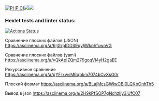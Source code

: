[![PHP CI](https://github.com/EvgRass/php-project-lvl2/actions/workflows/check.yml/badge.svg)](https://github.com/EvgRass/php-project-lvl2/actions/workflows/check.yml)<a href="https://codeclimate.com/github/EvgRass/php-project-lvl2/maintainability"><img src="https://api.codeclimate.com/v1/badges/73193ce43ce59bfd96f4/maintainability" /></a><a href="https://codeclimate.com/github/EvgRass/php-project-lvl2/test_coverage"><img src="https://api.codeclimate.com/v1/badges/73193ce43ce59bfd96f4/test_coverage" /></a>

### Hexlet tests and linter status:
[![Actions Status](https://github.com/EvgRass/php-project-lvl2/workflows/hexlet-check/badge.svg)](https://github.com/EvgRass/php-project-lvl2/actions)

Сравнение плоских файлов (JSON)
https://asciinema.org/a/6jIGrpIDOS9qvljWkohfcwnVG

Сравнение плоских файлов (yaml)
https://asciinema.org/a/vQkApIZQm279gcqVl4yH2gaEE

Рекурсивное сравнение
https://asciinema.org/a/gYFrxwsM6qbkm7074bOvXsG0r

Плоский формат
https://asciinema.org/a/BLajMcsGWlwOBl0LQKbOnhTh5

Вывод в json
https://asciinema.org/a/2H9kPfSOP7gNchzIjv3iUfC07